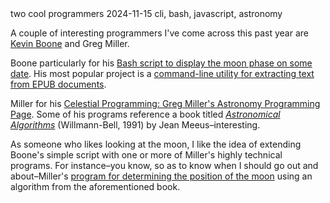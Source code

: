 <post-metadata>
  <post-title>two cool programmers</post-title>
  <post-date>2024-11-15</post-date>
  <post-tags>cli, bash, javascript, astronomy</post-tags>
</post-metadata>


A couple of interesting programmers I've come across this past year are [Kevin Boone](https://github.com/kevinboone/) and Greg Miller.

Boone particularly for his [Bash script to display the moon phase on some date](https://github.com/kevinboone/moonphase.sh). His most popular project is a [command-line utility for extracting text from EPUB documents](https://github.com/kevinboone/epub2txt2).

Miller for his [Celestial Programming: Greg Miller's Astronomy Programming Page](https://www.celestialprogramming.com/). Some of his programs reference a book titled *[Astronomical Algorithms](https://archive.org/details/astronomicalalgorithmsjeanmeeus1991)* (Willmann-Bell, 1991) by Jean Meeus–interesting.

As someone who likes looking at the moon, I like the idea of extending Boone's simple script with one or more of Miller's highly technical programs. For instance–you know, so as to know when I should go out and about–Miller's [program for determining the position of the moon](https://www.celestialprogramming.com/meeus-elp82.html) using an algorithm from the aforementioned book.